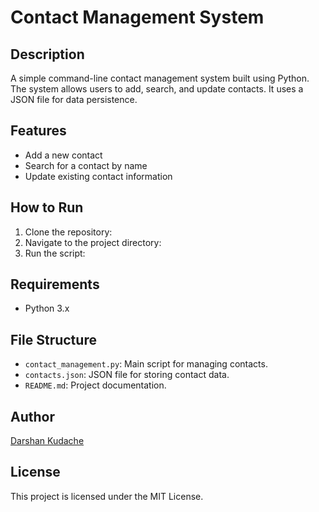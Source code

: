 # Contact Management System

## Description
A simple command-line contact management system built using Python. The system allows users to add, search, and update contacts. It uses a JSON file for data persistence.

## Features
- Add a new contact
- Search for a contact by name
- Update existing contact information

## How to Run
1. Clone the repository:
2. Navigate to the project directory:
3. Run the script:

## Requirements
- Python 3.x

## File Structure
- `contact_management.py`: Main script for managing contacts.
- `contacts.json`: JSON file for storing contact data.
- `README.md`: Project documentation.

## Author
[Darshan Kudache](https://www.linkedin.com/in/darshan-kudache-a4369328b)

## License
This project is licensed under the MIT License.